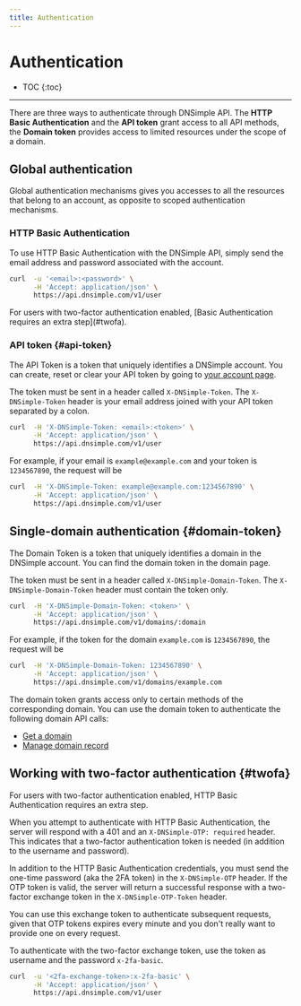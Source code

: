 ```yaml
---
title: Authentication
---
```


# Authentication

* TOC
{:toc}

---

There are three ways to authenticate through DNSimple API. The **HTTP Basic Authentication** and the **API token** grant access to all API methods, the **Domain token** provides access to limited resources under the scope of a domain.

## Global authentication

Global authentication mechanisms gives you accesses to all the resources that belong to an account, as opposite to scoped authentication mechanisms.

### HTTP Basic Authentication

To use HTTP Basic Authentication with the DNSimple API, simply send the email address and password associated with the account.

~~~bash
curl  -u '<email>:<password>' \
      -H 'Accept: application/json' \
      https://api.dnsimple.com/v1/user
~~~

<note>
For users with two-factor authentication enabled, [Basic Authentication requires an extra step](#twofa).
</note>

### API token {#api-token}

The API Token is a token that uniquely identifies a DNSimple account. You can create, reset or clear your API token by going to [your account page](https://dnsimple.com/account).

The token must be sent in a header called `X-DNSimple-Token`. The `X-DNSimple-Token` header is your email address joined with your API token separated by a colon. 

~~~bash
curl  -H 'X-DNSimple-Token: <email>:<token>' \
      -H 'Accept: application/json' \
      https://api.dnsimple.com/v1/user
~~~

For example, if your email is `example@example.com` and your token is `1234567890`, the request will be

~~~bash
curl  -H 'X-DNSimple-Token: example@example.com:1234567890' \
      -H 'Accept: application/json' \
      https://api.dnsimple.com/v1/user
~~~

## Single-domain authentication {#domain-token}

The Domain Token is a token that uniquely identifies a domain in the DNSimple account. You can find the domain token in the domain page.

The token must be sent in a header called `X-DNSimple-Domain-Token`. The `X-DNSimple-Domain-Token` header must contain the token only.

~~~bash
curl  -H 'X-DNSimple-Domain-Token: <token>' \
      -H 'Accept: application/json' \
      https://api.dnsimple.com/v1/domains/:domain
~~~

For example, if the token for the domain `example.com` is `1234567890`, the request will be

~~~bash
curl  -H 'X-DNSimple-Domain-Token: 1234567890' \
      -H 'Accept: application/json' \
      https://api.dnsimple.com/v1/domains/example.com
~~~

The domain token grants access only to certain methods of the corresponding domain. You can use the domain token to authenticate the following domain API calls:

- [Get a domain](/domains/#get)
- [Manage domain record](/domains/records/)

## Working with two-factor authentication {#twofa}

For users with two-factor authentication enabled, HTTP Basic Authentication requires an extra step.

When you attempt to authenticate with HTTP Basic Authentication, the server will respond with a 401 and an `X-DNSimple-OTP: required` header. This indicates that a two-factor authentication token is needed (in addition to the username and password).

In addition to the HTTP Basic Authentication credentials, you must send the one-time password (aka the 2FA token) in the `X-DNSimple-OTP` header. If the OTP token is valid, the server will return a successful response with a two-factor exchange token in the `X-DNSimple-OTP-Token` header.

You can use this exchange token to authenticate subsequent requests, given that OTP tokens expires every minute and you don't really want to provide one on every request.

To authenticate with the two-factor exchange token, use the token as username and the password `x-2fa-basic`.

~~~bash
curl  -u '<2fa-exchange-token>:x-2fa-basic' \
      -H 'Accept: application/json' \
      https://api.dnsimple.com/v1/user
~~~


